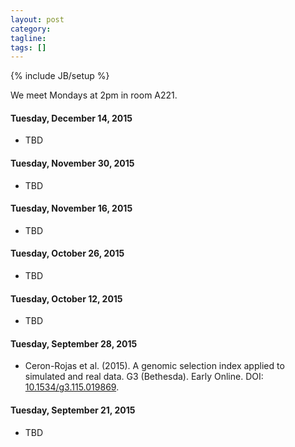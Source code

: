 ```yaml
---
layout: post
category:
tagline: 
tags: []
---
```

{% include JB/setup %}

We meet Mondays at 2pm in room A221. 

#### Tuesday, December 14, 2015
* TBD

#### Tuesday, November 30, 2015
* TBD

#### Tuesday, November 16, 2015
* TBD

#### Tuesday, October 26, 2015
* TBD

#### Tuesday, October 12, 2015
* TBD

#### Tuesday, September 28, 2015
* Ceron-Rojas et al. (2015). A genomic selection index applied to simulated and real data. G3 (Bethesda). Early Online. DOI: [10.1534/g3.115.019869](https://dx.doi.org/10.1534/g3.115.019869). 

#### Tuesday, September 21, 2015
* TBD

